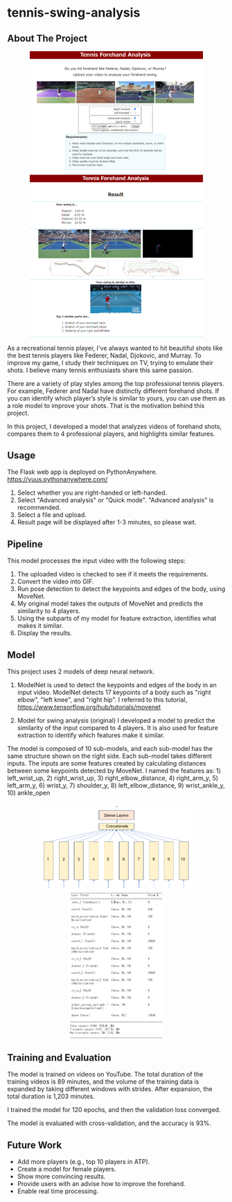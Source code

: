 # tennis-swing-analysis

## About The Project
<div align="center">
    <img src=".github/app_img1.png" width="400">
    <img src=".github/app_img2.png" width="400">
</div>

As a recreational tennis player, I've always wanted to hit beautiful shots like the best tennis players like Federer, Nadal, Djokovic, and Murray. To improve my game, I study their techniques on TV, trying to emulate their shots. I believe many tennis enthusiasts share this same passion.

There are a variety of play styles among the top professional tennis players. For example, Federer and Nadal have distinctly different forehand shots. If you can identify which player’s style is similar to yours, you can use them as a role model to improve your shots. That is the motivation behind this project.

In this project, I developed a model that analyzes videos of forehand shots, compares them to 4 professional players, and highlights similar features.

## Usage
The Flask web app is deployed on PythonAnywhere.
https://yuus.pythonanywhere.com/

1. Select whether you are right-handed or left-handed.
2. Select "Advanced analysis" or "Quick mode". "Advanced analysis" is recommended.
3. Select a file and upload.
4. Result page will be displayed after 1-3 minutes, so please wait.

## Pipeline
This model processes the input video with the following steps:
1. The uploaded video is checked to see if it meets the requirements.
2. Convert the video into GIF.
3. Run pose detection to detect the keypoints and edges of the body, using MoveNet.
4. My original model takes the outputs of MoveNet and predicts the similarity to 4 players.
5. Using the subparts of my model for feature extraction, identifies what makes it similar.
6. Display the results.

## Model
This project uses 2 models of deep neural network.
1. ModelNet is used to detect the keypoints and edges of the body in an input video. ModelNet detects 17 keypoints of a body such as "right elbow", "left knee", and "right hip". I referred to this tutorial, https://www.tensorflow.org/hub/tutorials/movenet

2. Model for swing analysis (original)
I developed a model to predict the similarity of the input compared to 4 players. It is also used for feature extraction to identify which features make it similar.

The model is composed of 10 sub-models, and each sub-model has the same structure shown on the right side. Each sub-model takes different inputs. The inputs are some features created by calculating distances between some keypoints detected by MoveNet. I named the features as: 
    1) left_wrist_up, 2) right_wrist_up, 3) right_elbow_distance, 4) right_arm_y, 5) left_arm_y, 6) wrist_y, 7) shoulder_y, 8) left_elbow_distance, 9) wrist_ankle_y, 10) ankle_open

<div align="center">
    <img src=".github/model.png" width="350">
    <img src=".github/model_layers.png" width="220">
</div>

## Training and Evaluation
The model is trained on videos on YouTube. The total duration of the training videos is 89 minutes, and the volume of the training data is expanded by taking different windows with strides. After expansion, the total duration is 1,203 minutes.

I trained the model for 120 epochs, and then the validation loss converged.

The model is evaluated with cross-validation, and the accuracy is 93%.

## Future Work
- Add more players (e.g., top 10 players in ATP).
- Create a model for female players.
- Show more convincing results.
- Provide users with an advise how to improve the forehand.
- Enable real time processing.
